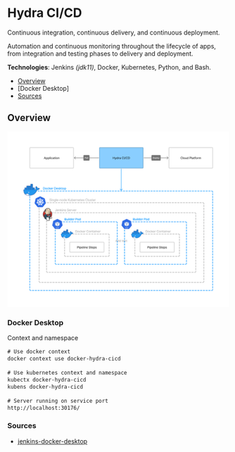 # Hydra CI/CD

Continuous integration, continuous delivery, and continuous deployment.

Automation and continuous monitoring throughout the lifecycle of apps, from integration and testing phases to delivery and deployment.

**Technologies**: Jenkins _(jdk11)_, Docker, Kubernetes, Python, and Bash. 

* [Overview](#overview)
* [Docker Desktop]
* [Sources](#sources)

## Overview
![](resources/images/hydra-cicd-overview.png)

### Docker Desktop 
Context and namespace
```shell
# Use docker context 
docker context use docker-hydra-cicd

# Use kubernetes context and namespace
kubectx docker-hydra-cicd
kubens docker-hydra-cicd

# Server running on service port
http://localhost:30176/ 
```


### Sources
* [jenkins-docker-desktop](https://github.com/HakimiX/jenkins-docker-desktop)
